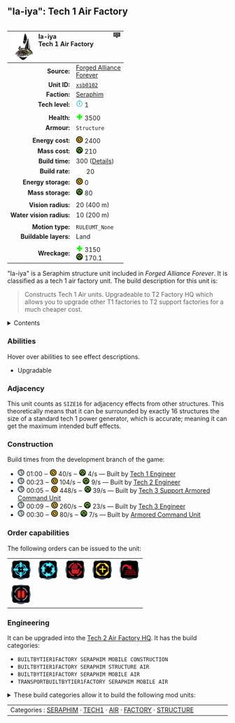 "Ia-iya": Tech 1 Air Factory
----
<table align="right">
    <thead>
        <tr>
            <th align="left" colspan="2">
                <img align="left" src="icons/units/XSB0102_icon.png" title="Ia-iya unit icon" /><img align="right" src="icons/strategicicons/icon_factory1_air_rest.png" title="icon_factory1_air" />Ia-iya<br />Tech 1 Air Factory
            </th>
        </tr>
    </thead>
    <tbody>
        <tr>
            <td align="right"><strong>Source:</strong></td>
            <td><a href="Forged Alliance Forever">Forged Alliance<br />Forever</a></td>
        </tr>
        <tr>
            <td align="right"><strong>Unit ID:</strong></td>
            <td><a href="https://github.com/FAForever/fa/D:/faf-development/fa/units/XSB0102/XSB0102_unit.bp"><code>xsb0102</code></a></td>
        </tr>
        <tr>
            <td align="right"><strong>Faction:</strong></td>
            <td><a href="_categories.SERAPHIM">Seraphim</a></td>
        </tr>
        <tr>
            <td align="right"><strong>Tech level:</strong></td>
            <td><img src="icons/T1.png" title="Tech 1" /> 1</td>
        </tr>
        <tr><td align="center" colspan="2"></td></tr>
        <tr>
            <td align="right"><strong>Health:</strong></td>
            <td><img src="icons/health.png" title="Health" /> 3500</td>
        </tr>
        <tr>
            <td align="right"><strong>Armour:</strong></td>
            <td><code>Structure</code></td>
        </tr>
        <tr><td align="center" colspan="2"></td></tr>
        <tr>
            <td align="right"><strong>Energy cost:</strong></td>
            <td><img src="icons/energy.png" title="Energy" /> 2400</td>
        </tr>
        <tr>
            <td align="right"><strong>Mass cost:</strong></td>
            <td><img src="icons/mass.png" title="Mass" /> 210</td>
        </tr>
        <tr>
            <td align="right"><strong>Build time:</strong></td>
            <td>300 (<a href="#construction">Details</a>)</td>
        </tr>
        <tr>
            <td align="right"><strong>Build rate:</strong></td>
            <td><img src="icons/build.png" title="Build" /> 20</td>
        </tr>
        <tr>
            <td align="right"><strong>Energy storage:</strong></td>
            <td><img src="icons/energy.png" title="Energy" /> 0</td>
        </tr>
        <tr>
            <td align="right"><strong>Mass storage:</strong></td>
            <td><img src="icons/mass.png" title="Mass" /> 80</td>
        </tr>
        <tr><td align="center" colspan="2"></td></tr>
        <tr>
            <td align="right"><strong>Vision radius:</strong></td>
            <td> <span title="0.40 km, 0.25 mi">20 (400 m)</span></td>
        </tr>
        <tr>
            <td align="right"><strong>Water vision radius:</strong></td>
            <td> <span title="0.20 km, 0.12 mi">10 (200 m)</span></td>
        </tr>
        <tr><td align="center" colspan="2"></td></tr>
        <tr>
            <td align="right"><strong>Motion type:</strong></td>
            <td><code>RULEUMT_None</code></td>
        </tr>
        <tr>
            <td align="right"><strong>Buildable layers:</strong></td>
            <td>Land</td>
        </tr>
        <tr><td align="center" colspan="2"></td></tr>
        <tr>
            <td align="right"><strong>Wreckage:</strong></td>
            <td><img src="icons/health.png" title="Health" /> 3150<br /><img src="icons/mass.png" title="Mass" /> 170.1</td>
        </tr>
    </tbody>
</table>

"Ia-iya" is a Seraphim structure unit included in *Forged Alliance Forever*.
It is classified as a tech 1 air factory unit.
The build description for this unit is:

<blockquote>Constructs Tech 1 Air units. Upgradeable to T2 Factory HQ which allows you to upgrade other T1 factories to T2 support factories for a much cheaper cost.</blockquote>

<details>
<summary>Contents</summary>

1. – <a href="#abilities">Abilities</a>
2. – <a href="#adjacency">Adjacency</a>
3. – <a href="#construction">Construction</a>
4. – <a href="#order-capabilities">Order capabilities</a>
5. – <a href="#engineering">Engineering</a>
</details>

### Abilities
Hover over abilities to see effect descriptions.

* <span title="Can build a unit to replace itself">Upgradable</span>

### Adjacency
This unit counts as `SIZE16` for adjacency effects from other structures. This theoretically means that it can be surrounded by exactly 16 structures the size of a standard tech 1 power generator, which is accurate; meaning it can get the maximum intended buff effects. 

### Construction
Build times from the development branch of the game:
* <img src="icons/time.png" title="Time" /> 01:00 ‒ <img src="icons/energy.png" title="Energy" /> 40/s ‒ <img src="icons/mass.png" title="Mass" /> 4/s — Built by <a href="XSL0105">Tech 1 Engineer</a>
* <img src="icons/time.png" title="Time" /> 00:23 ‒ <img src="icons/energy.png" title="Energy" /> 104/s ‒ <img src="icons/mass.png" title="Mass" /> 9/s — Built by <a href="XSL0208">Tech 2 Engineer</a>
* <img src="icons/time.png" title="Time" /> 00:05 ‒ <img src="icons/energy.png" title="Energy" /> 448/s ‒ <img src="icons/mass.png" title="Mass" /> 39/s — Built by <a href="XSL0301">Tech 3 Support Armored Command Unit</a>
* <img src="icons/time.png" title="Time" /> 00:09 ‒ <img src="icons/energy.png" title="Energy" /> 260/s ‒ <img src="icons/mass.png" title="Mass" /> 23/s — Built by <a href="XSL0309">Tech 3 Engineer</a>
* <img src="icons/time.png" title="Time" /> 00:30 ‒ <img src="icons/energy.png" title="Energy" /> 80/s ‒ <img src="icons/mass.png" title="Mass" /> 7/s — Built by <a href="XSL0001">Armored Command Unit</a>

### Order capabilities
The following orders can be issued to the unit:
<table>
<td><img float="left" src="icons/orders/move.png" title="Move" /></td>
<td><img float="left" src="icons/orders/patrol.png" title="Patrol" /></td>
<td><img float="left" src="icons/orders/stop.png" title="Stop" /></td>
<td><img float="left" src="icons/orders/guard.png" title="Assist" /></td>
<td><img float="left" src="icons/orders/stand-ground.png" title="Fire State" /></td>
<tr>
<td><img float="left" src="icons/orders/pause.png" title="Pause Construction
Pause/unpause current construction order" /></td>
</table>

### Engineering
It can be upgraded into the <a href="XSB0202">Tech 2 Air Factory HQ</a>.
It has the build categories:
* <code>BUILTBYTIER1FACTORY SERAPHIM MOBILE CONSTRUCTION</code>
* <code>BUILTBYTIER1FACTORY SERAPHIM STRUCTURE AIR</code>
* <code>BUILTBYTIER1FACTORY SERAPHIM MOBILE AIR</code>
* <code>TRANSPORTBUILTBYTIER1FACTORY SERAPHIM MOBILE AIR</code>


<details>
<summary>These build categories allow it to build the following mod units:

</summary>

<table>
    <tr>
        <td><img src="icons/T1.png" title="T1" /></td>
        <td><a href="XSL0105"><img src="icons/units/XSL0105_icon.png" title="Tech 1 Engineer" width="64px" /></a></td>
        <td><a href="XSA0101"><img src="icons/units/XSA0101_icon.png" title="Tech 1 Air Scout" width="64px" /></a></td>
        <td><a href="XSA0102"><img src="icons/units/XSA0102_icon.png" title="Tech 1 Interceptor" width="64px" /></a></td>
        <td><a href="XSA0103"><img src="icons/units/XSA0103_icon.png" title="Tech 1 Attack Bomber" width="64px" /></a></td>
        <td><a href="XSA0107"><img src="icons/units/XSA0107_icon.png" title="Tech 1 Light Air Transport" width="64px" /></a></td>
    </tr>
    <tr>
        <td><img src="icons/T2.png" title="T2" /></td>
        <td><a href="ZSB9502"><img src="icons/units/ZSB9502_icon.png" title="Tech 2 Air Factory" width="64px" /></a></td>
    </tr>
</table>

</details>


<table align="center">
<td width="1215px">Categories : 
<a href="_categories.SERAPHIM">SERAPHIM</a> · 
<a href="_categories.TECH1">TECH1</a> · 
<a href="_categories.AIR">AIR</a> · 
<a href="_categories.FACTORY">FACTORY</a> · 
<a href="_categories.STRUCTURE">STRUCTURE</a></td>
</table>
